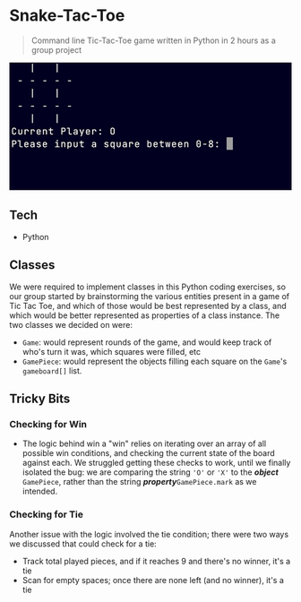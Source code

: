 # Snake-Tac-Toe

> Command line Tic-Tac-Toe game written in Python in 2 hours as a group project

![Screen grab of command line game play](snake_tac_toe.gif)

## Tech

- Python

## Classes

We were required to implement classes in this Python coding exercises, so our group started by brainstorming the various entities present in a game of Tic Tac Toe, and which of those would be best represented by a class, and which would be better represented as properties of a class instance. The two classes we decided on were:

- `Game`: would represent rounds of the game, and would keep track of who's turn it was, which squares were filled, etc
- `GamePiece`: would represent the objects filling each square on the `Game`'s `gameboard[]` list.

## Tricky Bits

### Checking for Win

- The logic behind win a "win" relies on iterating over an array of all possible win conditions, and checking the current state of the board against each. We struggled getting these checks to work, until we finally isolated the bug: we are comparing the string `'O'` or `'X'` to the _**object**_ `GamePiece`, rather than the string _**property**_`GamePiece.mark` as we intended.

### Checking for Tie

Another issue with the logic involved the tie condition; there were two ways we discussed that could check for a tie:

- Track total played pieces, and if it reaches 9 and there's no winner, it's a tie
- Scan for empty spaces; once there are none left (and no winner), it's a tie
